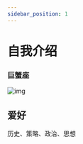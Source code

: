 ```yaml
---
sidebar_position: 1
---
```


# 自我介绍
### 巨蟹座
![img](https://renshen-wjy.oss-cn-shenzhen.aliyuncs.com/img1/巨蟹.jpg)
## 爱好
历史、策略、政治、思想 